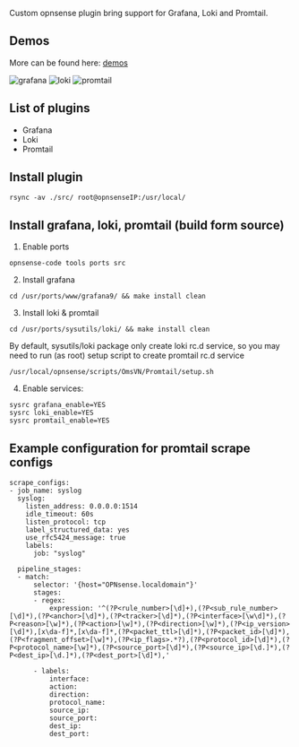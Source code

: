 Custom opnsense plugin bring support for Grafana, Loki and Promtail.

## Demos

More can be found here: [demos](https://github.com/oxycoder/opn-repo/blob/main/images)

![grafana](https://github.com/oxycoder/opn-repo/blob/main/images/grafana-general.png?raw=true)
![loki](https://github.com/oxycoder/opn-repo/blob/main/images/loki-general.png?raw=true)
![promtail](https://github.com/oxycoder/opn-repo/blob/main/images/promtail-general.png?raw=true)

## List of plugins
* Grafana
* Loki
* Promtail


## Install plugin
```
rsync -av ./src/ root@opnsenseIP:/usr/local/
```

## Install grafana, loki, promtail (build form source)

1. Enable ports 
```
opnsense-code tools ports src
```

2. Install grafana
```
cd /usr/ports/www/grafana9/ && make install clean
```

3. Install loki & promtail
```
cd /usr/ports/sysutils/loki/ && make install clean
```
By default, sysutils/loki package only create loki rc.d service, so you may need to run (as root) setup script to create promtail rc.d service
```
/usr/local/opnsense/scripts/OmsVN/Promtail/setup.sh
```

4. Enable services:

```
sysrc grafana_enable=YES
sysrc loki_enable=YES
sysrc promtail_enable=YES
```


## Example configuration for promtail scrape configs
```
scrape_configs:
- job_name: syslog
  syslog:
    listen_address: 0.0.0.0:1514
    idle_timeout: 60s
    listen_protocol: tcp
    label_structured_data: yes
    use_rfc5424_message: true
    labels:
      job: "syslog"

  pipeline_stages:
  - match:
      selector: '{host="OPNsense.localdomain"}'
      stages:
      - regex:
          expression: '^(?P<rule_number>[\d]+),(?P<sub_rule_number>[\d]*),(?P<anchor>[\d]*),(?P<tracker>[\d]*),(?P<interface>[\w\d]*),(?P<reason>[\w]*),(?P<action>[\w]*),(?P<direction>[\w]*),(?P<ip_version>[\d]*),[x\da-f]*,[x\da-f]*,(?P<packet_ttl>[\d]*),(?P<packet_id>[\d]*),(?P<fragment_offset>[\w]*),(?P<ip_flags>.*?),(?P<protocol_id>[\d]*),(?P<protocol_name>[\w]*),(?P<source_port>[\d]*),(?P<source_ip>[\d.]*),(?P<dest_ip>[\d.]*),(?P<dest_port>[\d]*),'

      - labels:
          interface:
          action:
          direction:
          protocol_name:
          source_ip:
          source_port:
          dest_ip:
          dest_port:
```